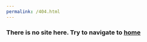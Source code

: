 ```yaml
---
permalink: /404.html
---
```


### There is no site here. Try to navigate to [home](https://www.CreepifiedMC.github.io "Home")